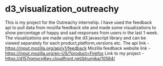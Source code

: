 # d3_visualization_outreachy
This is my project for the Outreachy internship.
I have used the feedback api to pull data from mozilla feedback site and made some visualizations to show percentage of happy and sad responses from users  in the last 1 week.
The visualizations are made using the d3 javascript library and can be viewed separately for each product,platform,versions etc.
The api link -  https://input.mozilla.org/api/v1/feedback
Mozilla feedback website link - https://input.mozilla.org/en-US/?product=Firefox
Link to my project - https://d157rqmxrxj6ey.cloudfront.net/bhumika/10584/
